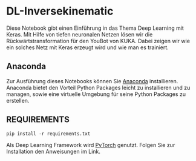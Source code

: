 # DL-Inversekinematic


Diese Notebook gibt einen Einführung in das Thema Deep Learning mit Keras. 
Mit Hilfe von tiefen neuronalen Netzen lösen wir die Rückwärtstransformation für den YouBot von KUKA.
Dabei zeigen wir wie ein solches Netz mit Keras erzeugt wird und wie man es trainiert.

## Anaconda

Zur Ausführung dieses Notebooks können Sie [Anaconda](https://docs.anaconda.com/anaconda/install/) installieren. Anaconda bietet den Vorteil Python Packages leicht zu installieren und zu managen, sowie eine virtuelle Umgebung für seine Python Packages zu erstellen.

## REQUIREMENTS

<code>pip install -r requirements.txt</code>

Als Deep Learning Framework wird [PyTorch](https://pytorch.org/get-started/locally/) genutzt. Folgen Sie zur Installation den Anweisungen im Link.

